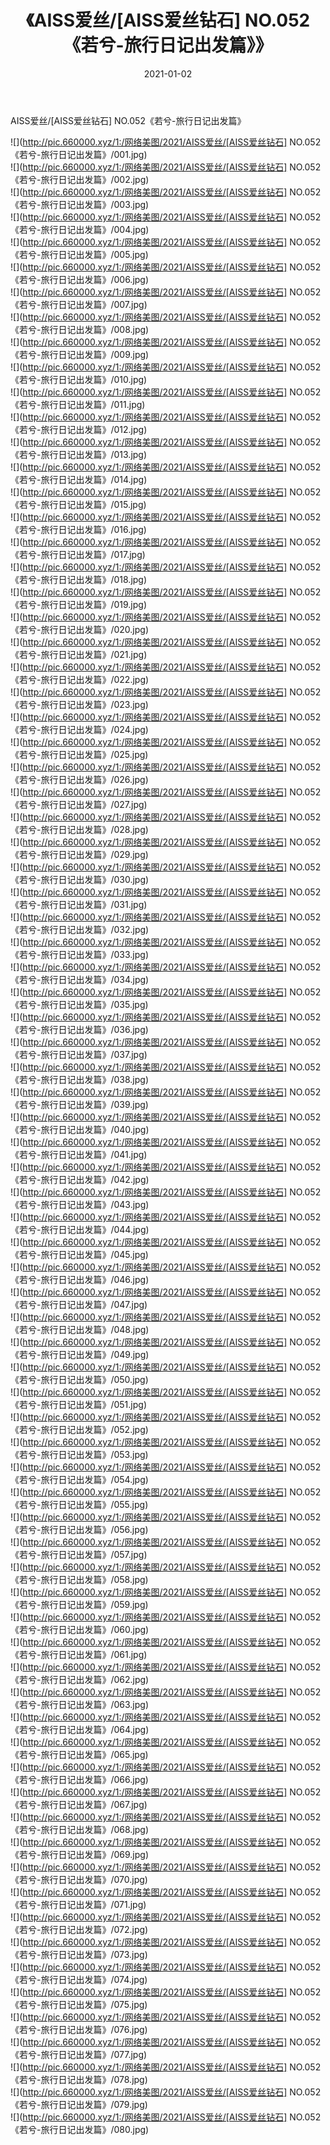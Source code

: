﻿---
layout: post
title:  《AISS爱丝/[AISS爱丝钻石] NO.052《若兮-旅行日记出发篇》》
date:   2021-01-02
img: http://pic.660000.xyz/1:/网络美图/2021/AISS爱丝/[AISS爱丝钻石] NO.052《若兮-旅行日记出发篇》/000.jpg
categories: [美女, 清纯, 唯美]
---

AISS爱丝/[AISS爱丝钻石] NO.052《若兮-旅行日记出发篇》

 ![](http://pic.660000.xyz/1:/网络美图/2021/AISS爱丝/[AISS爱丝钻石] NO.052《若兮-旅行日记出发篇》/001.jpg) <br>![](http://pic.660000.xyz/1:/网络美图/2021/AISS爱丝/[AISS爱丝钻石] NO.052《若兮-旅行日记出发篇》/002.jpg) <br>![](http://pic.660000.xyz/1:/网络美图/2021/AISS爱丝/[AISS爱丝钻石] NO.052《若兮-旅行日记出发篇》/003.jpg) <br>![](http://pic.660000.xyz/1:/网络美图/2021/AISS爱丝/[AISS爱丝钻石] NO.052《若兮-旅行日记出发篇》/004.jpg) <br>![](http://pic.660000.xyz/1:/网络美图/2021/AISS爱丝/[AISS爱丝钻石] NO.052《若兮-旅行日记出发篇》/005.jpg) <br>![](http://pic.660000.xyz/1:/网络美图/2021/AISS爱丝/[AISS爱丝钻石] NO.052《若兮-旅行日记出发篇》/006.jpg) <br>![](http://pic.660000.xyz/1:/网络美图/2021/AISS爱丝/[AISS爱丝钻石] NO.052《若兮-旅行日记出发篇》/007.jpg) <br>![](http://pic.660000.xyz/1:/网络美图/2021/AISS爱丝/[AISS爱丝钻石] NO.052《若兮-旅行日记出发篇》/008.jpg) <br>![](http://pic.660000.xyz/1:/网络美图/2021/AISS爱丝/[AISS爱丝钻石] NO.052《若兮-旅行日记出发篇》/009.jpg) <br>![](http://pic.660000.xyz/1:/网络美图/2021/AISS爱丝/[AISS爱丝钻石] NO.052《若兮-旅行日记出发篇》/010.jpg) <br>![](http://pic.660000.xyz/1:/网络美图/2021/AISS爱丝/[AISS爱丝钻石] NO.052《若兮-旅行日记出发篇》/011.jpg) <br>![](http://pic.660000.xyz/1:/网络美图/2021/AISS爱丝/[AISS爱丝钻石] NO.052《若兮-旅行日记出发篇》/012.jpg) <br>![](http://pic.660000.xyz/1:/网络美图/2021/AISS爱丝/[AISS爱丝钻石] NO.052《若兮-旅行日记出发篇》/013.jpg) <br>![](http://pic.660000.xyz/1:/网络美图/2021/AISS爱丝/[AISS爱丝钻石] NO.052《若兮-旅行日记出发篇》/014.jpg) <br>![](http://pic.660000.xyz/1:/网络美图/2021/AISS爱丝/[AISS爱丝钻石] NO.052《若兮-旅行日记出发篇》/015.jpg) <br>![](http://pic.660000.xyz/1:/网络美图/2021/AISS爱丝/[AISS爱丝钻石] NO.052《若兮-旅行日记出发篇》/016.jpg) <br>![](http://pic.660000.xyz/1:/网络美图/2021/AISS爱丝/[AISS爱丝钻石] NO.052《若兮-旅行日记出发篇》/017.jpg) <br>![](http://pic.660000.xyz/1:/网络美图/2021/AISS爱丝/[AISS爱丝钻石] NO.052《若兮-旅行日记出发篇》/018.jpg) <br>![](http://pic.660000.xyz/1:/网络美图/2021/AISS爱丝/[AISS爱丝钻石] NO.052《若兮-旅行日记出发篇》/019.jpg) <br>![](http://pic.660000.xyz/1:/网络美图/2021/AISS爱丝/[AISS爱丝钻石] NO.052《若兮-旅行日记出发篇》/020.jpg) <br>![](http://pic.660000.xyz/1:/网络美图/2021/AISS爱丝/[AISS爱丝钻石] NO.052《若兮-旅行日记出发篇》/021.jpg) <br>![](http://pic.660000.xyz/1:/网络美图/2021/AISS爱丝/[AISS爱丝钻石] NO.052《若兮-旅行日记出发篇》/022.jpg) <br>![](http://pic.660000.xyz/1:/网络美图/2021/AISS爱丝/[AISS爱丝钻石] NO.052《若兮-旅行日记出发篇》/023.jpg) <br>![](http://pic.660000.xyz/1:/网络美图/2021/AISS爱丝/[AISS爱丝钻石] NO.052《若兮-旅行日记出发篇》/024.jpg) <br>![](http://pic.660000.xyz/1:/网络美图/2021/AISS爱丝/[AISS爱丝钻石] NO.052《若兮-旅行日记出发篇》/025.jpg) <br>![](http://pic.660000.xyz/1:/网络美图/2021/AISS爱丝/[AISS爱丝钻石] NO.052《若兮-旅行日记出发篇》/026.jpg) <br>![](http://pic.660000.xyz/1:/网络美图/2021/AISS爱丝/[AISS爱丝钻石] NO.052《若兮-旅行日记出发篇》/027.jpg) <br>![](http://pic.660000.xyz/1:/网络美图/2021/AISS爱丝/[AISS爱丝钻石] NO.052《若兮-旅行日记出发篇》/028.jpg) <br>![](http://pic.660000.xyz/1:/网络美图/2021/AISS爱丝/[AISS爱丝钻石] NO.052《若兮-旅行日记出发篇》/029.jpg) <br>![](http://pic.660000.xyz/1:/网络美图/2021/AISS爱丝/[AISS爱丝钻石] NO.052《若兮-旅行日记出发篇》/030.jpg) <br>![](http://pic.660000.xyz/1:/网络美图/2021/AISS爱丝/[AISS爱丝钻石] NO.052《若兮-旅行日记出发篇》/031.jpg) <br>![](http://pic.660000.xyz/1:/网络美图/2021/AISS爱丝/[AISS爱丝钻石] NO.052《若兮-旅行日记出发篇》/032.jpg) <br>![](http://pic.660000.xyz/1:/网络美图/2021/AISS爱丝/[AISS爱丝钻石] NO.052《若兮-旅行日记出发篇》/033.jpg) <br>![](http://pic.660000.xyz/1:/网络美图/2021/AISS爱丝/[AISS爱丝钻石] NO.052《若兮-旅行日记出发篇》/034.jpg) <br>![](http://pic.660000.xyz/1:/网络美图/2021/AISS爱丝/[AISS爱丝钻石] NO.052《若兮-旅行日记出发篇》/035.jpg) <br>![](http://pic.660000.xyz/1:/网络美图/2021/AISS爱丝/[AISS爱丝钻石] NO.052《若兮-旅行日记出发篇》/036.jpg) <br>![](http://pic.660000.xyz/1:/网络美图/2021/AISS爱丝/[AISS爱丝钻石] NO.052《若兮-旅行日记出发篇》/037.jpg) <br>![](http://pic.660000.xyz/1:/网络美图/2021/AISS爱丝/[AISS爱丝钻石] NO.052《若兮-旅行日记出发篇》/038.jpg) <br>![](http://pic.660000.xyz/1:/网络美图/2021/AISS爱丝/[AISS爱丝钻石] NO.052《若兮-旅行日记出发篇》/039.jpg) <br>![](http://pic.660000.xyz/1:/网络美图/2021/AISS爱丝/[AISS爱丝钻石] NO.052《若兮-旅行日记出发篇》/040.jpg) <br>![](http://pic.660000.xyz/1:/网络美图/2021/AISS爱丝/[AISS爱丝钻石] NO.052《若兮-旅行日记出发篇》/041.jpg) <br>![](http://pic.660000.xyz/1:/网络美图/2021/AISS爱丝/[AISS爱丝钻石] NO.052《若兮-旅行日记出发篇》/042.jpg) <br>![](http://pic.660000.xyz/1:/网络美图/2021/AISS爱丝/[AISS爱丝钻石] NO.052《若兮-旅行日记出发篇》/043.jpg) <br>![](http://pic.660000.xyz/1:/网络美图/2021/AISS爱丝/[AISS爱丝钻石] NO.052《若兮-旅行日记出发篇》/044.jpg) <br>![](http://pic.660000.xyz/1:/网络美图/2021/AISS爱丝/[AISS爱丝钻石] NO.052《若兮-旅行日记出发篇》/045.jpg) <br>![](http://pic.660000.xyz/1:/网络美图/2021/AISS爱丝/[AISS爱丝钻石] NO.052《若兮-旅行日记出发篇》/046.jpg) <br>![](http://pic.660000.xyz/1:/网络美图/2021/AISS爱丝/[AISS爱丝钻石] NO.052《若兮-旅行日记出发篇》/047.jpg) <br>![](http://pic.660000.xyz/1:/网络美图/2021/AISS爱丝/[AISS爱丝钻石] NO.052《若兮-旅行日记出发篇》/048.jpg) <br>![](http://pic.660000.xyz/1:/网络美图/2021/AISS爱丝/[AISS爱丝钻石] NO.052《若兮-旅行日记出发篇》/049.jpg) <br>![](http://pic.660000.xyz/1:/网络美图/2021/AISS爱丝/[AISS爱丝钻石] NO.052《若兮-旅行日记出发篇》/050.jpg) <br>![](http://pic.660000.xyz/1:/网络美图/2021/AISS爱丝/[AISS爱丝钻石] NO.052《若兮-旅行日记出发篇》/051.jpg) <br>![](http://pic.660000.xyz/1:/网络美图/2021/AISS爱丝/[AISS爱丝钻石] NO.052《若兮-旅行日记出发篇》/052.jpg) <br>![](http://pic.660000.xyz/1:/网络美图/2021/AISS爱丝/[AISS爱丝钻石] NO.052《若兮-旅行日记出发篇》/053.jpg) <br>![](http://pic.660000.xyz/1:/网络美图/2021/AISS爱丝/[AISS爱丝钻石] NO.052《若兮-旅行日记出发篇》/054.jpg) <br>![](http://pic.660000.xyz/1:/网络美图/2021/AISS爱丝/[AISS爱丝钻石] NO.052《若兮-旅行日记出发篇》/055.jpg) <br>![](http://pic.660000.xyz/1:/网络美图/2021/AISS爱丝/[AISS爱丝钻石] NO.052《若兮-旅行日记出发篇》/056.jpg) <br>![](http://pic.660000.xyz/1:/网络美图/2021/AISS爱丝/[AISS爱丝钻石] NO.052《若兮-旅行日记出发篇》/057.jpg) <br>![](http://pic.660000.xyz/1:/网络美图/2021/AISS爱丝/[AISS爱丝钻石] NO.052《若兮-旅行日记出发篇》/058.jpg) <br>![](http://pic.660000.xyz/1:/网络美图/2021/AISS爱丝/[AISS爱丝钻石] NO.052《若兮-旅行日记出发篇》/059.jpg) <br>![](http://pic.660000.xyz/1:/网络美图/2021/AISS爱丝/[AISS爱丝钻石] NO.052《若兮-旅行日记出发篇》/060.jpg) <br>![](http://pic.660000.xyz/1:/网络美图/2021/AISS爱丝/[AISS爱丝钻石] NO.052《若兮-旅行日记出发篇》/061.jpg) <br>![](http://pic.660000.xyz/1:/网络美图/2021/AISS爱丝/[AISS爱丝钻石] NO.052《若兮-旅行日记出发篇》/062.jpg) <br>![](http://pic.660000.xyz/1:/网络美图/2021/AISS爱丝/[AISS爱丝钻石] NO.052《若兮-旅行日记出发篇》/063.jpg) <br>![](http://pic.660000.xyz/1:/网络美图/2021/AISS爱丝/[AISS爱丝钻石] NO.052《若兮-旅行日记出发篇》/064.jpg) <br>![](http://pic.660000.xyz/1:/网络美图/2021/AISS爱丝/[AISS爱丝钻石] NO.052《若兮-旅行日记出发篇》/065.jpg) <br>![](http://pic.660000.xyz/1:/网络美图/2021/AISS爱丝/[AISS爱丝钻石] NO.052《若兮-旅行日记出发篇》/066.jpg) <br>![](http://pic.660000.xyz/1:/网络美图/2021/AISS爱丝/[AISS爱丝钻石] NO.052《若兮-旅行日记出发篇》/067.jpg) <br>![](http://pic.660000.xyz/1:/网络美图/2021/AISS爱丝/[AISS爱丝钻石] NO.052《若兮-旅行日记出发篇》/068.jpg) <br>![](http://pic.660000.xyz/1:/网络美图/2021/AISS爱丝/[AISS爱丝钻石] NO.052《若兮-旅行日记出发篇》/069.jpg) <br>![](http://pic.660000.xyz/1:/网络美图/2021/AISS爱丝/[AISS爱丝钻石] NO.052《若兮-旅行日记出发篇》/070.jpg) <br>![](http://pic.660000.xyz/1:/网络美图/2021/AISS爱丝/[AISS爱丝钻石] NO.052《若兮-旅行日记出发篇》/071.jpg) <br>![](http://pic.660000.xyz/1:/网络美图/2021/AISS爱丝/[AISS爱丝钻石] NO.052《若兮-旅行日记出发篇》/072.jpg) <br>![](http://pic.660000.xyz/1:/网络美图/2021/AISS爱丝/[AISS爱丝钻石] NO.052《若兮-旅行日记出发篇》/073.jpg) <br>![](http://pic.660000.xyz/1:/网络美图/2021/AISS爱丝/[AISS爱丝钻石] NO.052《若兮-旅行日记出发篇》/074.jpg) <br>![](http://pic.660000.xyz/1:/网络美图/2021/AISS爱丝/[AISS爱丝钻石] NO.052《若兮-旅行日记出发篇》/075.jpg) <br>![](http://pic.660000.xyz/1:/网络美图/2021/AISS爱丝/[AISS爱丝钻石] NO.052《若兮-旅行日记出发篇》/076.jpg) <br>![](http://pic.660000.xyz/1:/网络美图/2021/AISS爱丝/[AISS爱丝钻石] NO.052《若兮-旅行日记出发篇》/077.jpg) <br>![](http://pic.660000.xyz/1:/网络美图/2021/AISS爱丝/[AISS爱丝钻石] NO.052《若兮-旅行日记出发篇》/078.jpg) <br>![](http://pic.660000.xyz/1:/网络美图/2021/AISS爱丝/[AISS爱丝钻石] NO.052《若兮-旅行日记出发篇》/079.jpg) <br>![](http://pic.660000.xyz/1:/网络美图/2021/AISS爱丝/[AISS爱丝钻石] NO.052《若兮-旅行日记出发篇》/080.jpg) <br>